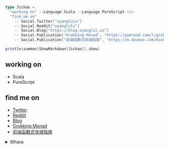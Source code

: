 ```scala
type Jichao =
  "working on" --Language.Scala --Language.PureScript <|>
  "find me on"
    -- Social.Twitter["oyanglulu"]
    -- Social.Reddit["oyanglulu"]
    -- Social.Blog["https://blog.oyanglul.us"]
    -- Social.Publication["Grokking Monad", "https://gumroad.com/l/grokking-monad"]
    -- Social.Publication["前端函数式攻城指南", "https://m.douban.com/book/subject/26883736/"]

println(summon[ShowMarkdown[Jichao]].show)
```

## working on
- Scala
- PureScript
## find me on
- [Twitter](https://twitter.com/oyanglulu)
- [Reddit](https://reddit.com/oyanglulu)
- [Blog](https://blog.oyanglul.us)
- [Grokking Monad](https://gumroad.com/l/grokking-monad)
- [前端函数式攻城指南](https://m.douban.com/book/subject/26883736/)

<details>
  <summary>Where</summary>
<pre>
trait <|>[HasA, HasB]

trait --[Kind, Type]

enum Language {
  case Scala();
  case Haskell();
  case PureScript();
  case JavaScript();
  case TypeScript();
  case Clojure();
  case Ruby();
  case Python();
}

enum Social {
  case Twitter[Name]();
  case Blog[Url]();
  case Reddit[Name]();
  case Publication[Name, Url]();
}

trait ShowMarkdown[A] {
  def show: String
}

import scala.deriving._

given [A, B](using showA: ShowMarkdown[A], showB: ShowMarkdown[B]) as ShowMarkdown[--[A, B]] {
  def show = showA.show ++ "\n- " ++ showB.show
}

given [A, B](using showA: ShowMarkdown[A], showB: ShowMarkdown[B]) as ShowMarkdown[<|>[A, B]] {
  def show = s"""|## ${showA.show}
                 |## ${showB.show}""".stripMargin
}

given [Name <: String](using name: ValueOf[Name]) as ShowMarkdown[Social.Twitter[Name]] {
  def show = s"[Twitter](https://twitter.com/${name.value})"
}

given [Name <: String](using name: ValueOf[Name]) as ShowMarkdown[Social.Reddit[Name]] {
  def show = s"[Reddit](https://reddit.com/${name.value})"
}

given [Url <: String](using name: ValueOf[Url]) as ShowMarkdown[Social.Blog[Url]] {
  def show = s"[Blog](${name.value})"
}

given [Name <: String, Url <: String](using name: ValueOf[Name], url: ValueOf[Url]) as ShowMarkdown[Social.Publication[Name, Url]] {
  def show = s"[${name.value}](${url.value})"
}

given [R <: Language](using m: Mirror.Of[R], name: ValueOf[m.MirroredLabel]) as ShowMarkdown[R] {
  def show = name.value
}

given [S <: String](using m: ValueOf[S]) as ShowMarkdown[S] {
    def show: String = m.value
  }
</pre>
</details>

